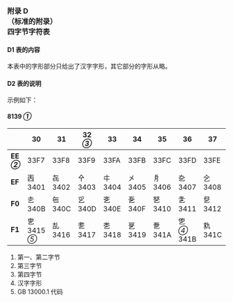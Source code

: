 ### 附录 D<br>（标准的附录）<br>四字节字符表
#### D1 表的内容
本表中的字形部分只给出了汉字字形，其它部分的字形从略。

#### D2 表的说明
示例如下：

#### 8139 _①_
||30|31|32 _③_|33|34|35|36|37|38|39|
|-|-|-|-|-|-|-|-|-|-|-|
|**EE _②_**|33F7|33F8|33F9|33FA|33FB|33FC|33FD|33FE|33FF|㐀<br>3400|
|**EF**|㐁<br>3401|㐂<br>3402|㐃<br>3403|㐄<br>3404|㐅<br>3405|㐆<br>3406|㐇<br>3407|㐈<br>3408|㐉<br>3409|㐊<br>340A|
|**F0**|㐋<br>340B|㐌<br>340C|㐍<br>340D|㐎<br>340E|㐏<br>340F|㐐<br>3410|㐑<br>3411|㐒<br>3412|㐓<br>3413|㐔<br>3414|
|**F1**|㐕<br>3415 _⑤_|㐖<br>3416|㐗<br>3417|㐘<br>3418|㐙<br>3419|㐚<br>341A|㐛 _④_<br>341B|㐜<br>341C|㐝<br>341D|㐞<br>341E|

1. 第一、第二字节
2. 第三字节
3. 第四字节
4. 汉字字形
5. GB 13000.1 代码
